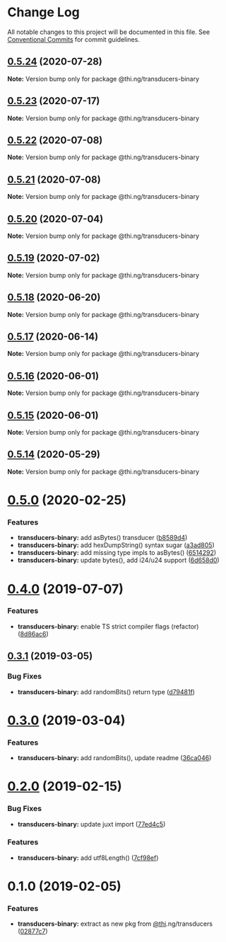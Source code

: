 # Change Log

All notable changes to this project will be documented in this file.
See [Conventional Commits](https://conventionalcommits.org) for commit guidelines.

## [0.5.24](https://github.com/thi-ng/umbrella/compare/@thi.ng/transducers-binary@0.5.23...@thi.ng/transducers-binary@0.5.24) (2020-07-28)

**Note:** Version bump only for package @thi.ng/transducers-binary





## [0.5.23](https://github.com/thi-ng/umbrella/compare/@thi.ng/transducers-binary@0.5.22...@thi.ng/transducers-binary@0.5.23) (2020-07-17)

**Note:** Version bump only for package @thi.ng/transducers-binary





## [0.5.22](https://github.com/thi-ng/umbrella/compare/@thi.ng/transducers-binary@0.5.21...@thi.ng/transducers-binary@0.5.22) (2020-07-08)

**Note:** Version bump only for package @thi.ng/transducers-binary





## [0.5.21](https://github.com/thi-ng/umbrella/compare/@thi.ng/transducers-binary@0.5.20...@thi.ng/transducers-binary@0.5.21) (2020-07-08)

**Note:** Version bump only for package @thi.ng/transducers-binary





## [0.5.20](https://github.com/thi-ng/umbrella/compare/@thi.ng/transducers-binary@0.5.19...@thi.ng/transducers-binary@0.5.20) (2020-07-04)

**Note:** Version bump only for package @thi.ng/transducers-binary





## [0.5.19](https://github.com/thi-ng/umbrella/compare/@thi.ng/transducers-binary@0.5.18...@thi.ng/transducers-binary@0.5.19) (2020-07-02)

**Note:** Version bump only for package @thi.ng/transducers-binary





## [0.5.18](https://github.com/thi-ng/umbrella/compare/@thi.ng/transducers-binary@0.5.17...@thi.ng/transducers-binary@0.5.18) (2020-06-20)

**Note:** Version bump only for package @thi.ng/transducers-binary





## [0.5.17](https://github.com/thi-ng/umbrella/compare/@thi.ng/transducers-binary@0.5.16...@thi.ng/transducers-binary@0.5.17) (2020-06-14)

**Note:** Version bump only for package @thi.ng/transducers-binary





## [0.5.16](https://github.com/thi-ng/umbrella/compare/@thi.ng/transducers-binary@0.5.15...@thi.ng/transducers-binary@0.5.16) (2020-06-01)

**Note:** Version bump only for package @thi.ng/transducers-binary





## [0.5.15](https://github.com/thi-ng/umbrella/compare/@thi.ng/transducers-binary@0.5.14...@thi.ng/transducers-binary@0.5.15) (2020-06-01)

**Note:** Version bump only for package @thi.ng/transducers-binary





## [0.5.14](https://github.com/thi-ng/umbrella/compare/@thi.ng/transducers-binary@0.5.13...@thi.ng/transducers-binary@0.5.14) (2020-05-29)

**Note:** Version bump only for package @thi.ng/transducers-binary





# [0.5.0](https://github.com/thi-ng/umbrella/compare/@thi.ng/transducers-binary@0.4.9...@thi.ng/transducers-binary@0.5.0) (2020-02-25)


### Features

* **transducers-binary:** add asBytes() transducer ([b8589d4](https://github.com/thi-ng/umbrella/commit/b8589d4cd0971adea9538fa9066870b4e32ded5b))
* **transducers-binary:** add hexDumpString() syntax sugar ([a3ad805](https://github.com/thi-ng/umbrella/commit/a3ad805aefa4dd3836d7fb00cfbf0cf147b9d059))
* **transducers-binary:** add missing type impls to asBytes() ([6514292](https://github.com/thi-ng/umbrella/commit/65142927f520d0a90ca4f4bd5b7d570527e72923))
* **transducers-binary:** update bytes(), add i24/u24 support ([6d658d0](https://github.com/thi-ng/umbrella/commit/6d658d072977009f1289ba2cf230970dabf55d7f))





# [0.4.0](https://github.com/thi-ng/umbrella/compare/@thi.ng/transducers-binary@0.3.12...@thi.ng/transducers-binary@0.4.0) (2019-07-07)

### Features

* **transducers-binary:** enable TS strict compiler flags (refactor) ([8d86ac6](https://github.com/thi-ng/umbrella/commit/8d86ac6))

## [0.3.1](https://github.com/thi-ng/umbrella/compare/@thi.ng/transducers-binary@0.3.0...@thi.ng/transducers-binary@0.3.1) (2019-03-05)

### Bug Fixes

* **transducers-binary:** add randomBits() return type ([d79481f](https://github.com/thi-ng/umbrella/commit/d79481f))

# [0.3.0](https://github.com/thi-ng/umbrella/compare/@thi.ng/transducers-binary@0.2.3...@thi.ng/transducers-binary@0.3.0) (2019-03-04)

### Features

* **transducers-binary:** add randomBits(), update readme ([36ca046](https://github.com/thi-ng/umbrella/commit/36ca046))

# [0.2.0](https://github.com/thi-ng/umbrella/compare/@thi.ng/transducers-binary@0.1.1...@thi.ng/transducers-binary@0.2.0) (2019-02-15)

### Bug Fixes

* **transducers-binary:** update juxt import ([77ed4c5](https://github.com/thi-ng/umbrella/commit/77ed4c5))

### Features

* **transducers-binary:** add utf8Length() ([7cf98ef](https://github.com/thi-ng/umbrella/commit/7cf98ef))

# 0.1.0 (2019-02-05)

### Features

* **transducers-binary:** extract as new pkg from [@thi](https://github.com/thi).ng/transducers ([02877c7](https://github.com/thi-ng/umbrella/commit/02877c7))
